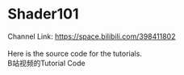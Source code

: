 # Shader101
Channel Link:
https://space.bilibili.com/398411802 <br> <br>
Here is the source code for the tutorials.<br>
B站视频的Tutorial Code <br>

